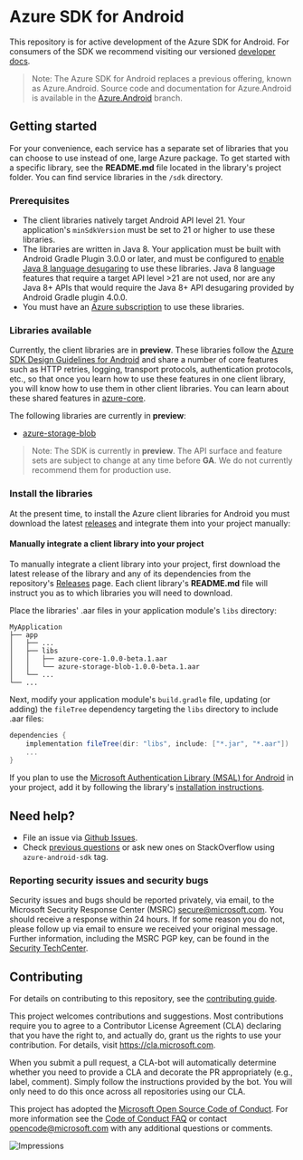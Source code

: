 # Azure SDK for Android

This repository is for active development of the Azure SDK for Android. For consumers of the SDK we recommend visiting our versioned [developer docs](https://azure.github.io/azure-sdk-for-android).

> Note: The Azure SDK for Android replaces a previous offering, known as Azure.Android. Source code and documentation for Azure.Android is available in the [Azure.Android](https://github.com/Azure/azure-sdk-for-android/tree/Azure.Android) branch.

## Getting started

For your convenience, each service has a separate set of libraries that you can choose to use instead of one, large Azure package. To get started with a specific library, see the **README.md** file located in the library's project folder. You can find service libraries in the `/sdk` directory.

### Prerequisites

* The client libraries natively target Android API level 21. Your application's `minSdkVersion` must be set to 21 or higher to use these libraries.
* The libraries are written in Java 8. Your application must be built with Android Gradle Plugin 3.0.0 or later, and must be configured to [enable Java 8 language desugaring](https://developer.android.com/studio/write/java8-support.html#supported_features) to use these libraries. Java 8 language features that require a target API level >21 are not used, nor are any Java 8+ APIs that would require the Java 8+ API desugaring provided by Android Gradle plugin 4.0.0.
* You must have an [Azure subscription](https://azure.microsoft.com/free/) to use these libraries.

### Libraries available

Currently, the client libraries are in **preview**. These libraries follow the [Azure SDK Design Guidelines for Android](https://azure.github.io/azure-sdk/android_introduction.html) and share a number of core features such as HTTP retries, logging, transport protocols, authentication protocols, etc., so that once you learn how to use these features in one client library, you will know how to use them in other client libraries. You can learn about these shared features in [azure-core](https://github.com/Azure/azure-sdk-for-android/blob/master/sdk/core/azure-core/README.md).

The following libraries are currently in **preview**:
- [azure-storage-blob](https://github.com/Azure/azure-sdk-for-android/blob/master/sdk/storage/azure-storage-blob)

> Note: The SDK is currently in **preview**. The API surface and feature sets are subject to change at any time before **GA**. We do not currently recommend them for production use.

### Install the libraries

At the present time, to install the Azure client libraries for Android you must download the latest [releases](https://github.com/Azure/azure-sdk-for-android/releases) and integrate them into your project manually:

#### Manually integrate a client library into your project

To manually integrate a client library into your project, first download the latest release of the library and any of its dependencies from the repository's [Releases](https://github.com/Azure/azure-sdk-for-android/releases) page. Each client library's **README.md** file will instruct you as to which libraries you will need to download.

Place the libraries' .aar files in your application module's `libs` directory:
```
MyApplication
├── app
│   ├── ...
│   ├── libs
│   │   ├── azure-core-1.0.0-beta.1.aar
│   │   └── azure-storage-blob-1.0.0-beta.1.aar
│   └── ...
└── ...
```

Next, modify your application module's `build.gradle` file, updating (or adding) the `fileTree` dependency targeting the `libs` directory to include .aar files:

```gradle
dependencies {
    implementation fileTree(dir: "libs", include: ["*.jar", "*.aar"])
    ...
}
```

If you plan to use the [Microsoft Authentication Library (MSAL) for Android](http://aka.ms/aadv2) in your project, add it by following the library's [installation instructions](https://github.com/AzureAD/microsoft-authentication-library-for-android#using-msal).

## Need help?

* File an issue via [Github Issues](https://github.com/Azure/azure-sdk-for-android/issues/new/choose).
* Check [previous questions](https://stackoverflow.com/questions/tagged/azure-android-sdk) or ask new ones on StackOverflow using `azure-android-sdk` tag.

### Reporting security issues and security bugs

Security issues and bugs should be reported privately, via email, to the Microsoft Security Response Center (MSRC) <secure@microsoft.com>. You should receive a response within 24 hours. If for some reason you do not, please follow up via email to ensure we received your original message. Further information, including the MSRC PGP key, can be found in the [Security TechCenter](https://www.microsoft.com/msrc/faqs-report-an-issue).

## Contributing
For details on contributing to this repository, see the [contributing guide](https://github.com/Azure/azure-sdk-for-android/blob/master/CONTRIBUTING.md).

This project welcomes contributions and suggestions. Most contributions require you to agree to a Contributor License Agreement (CLA) declaring that you have the right to, and actually do, grant us the rights to use your contribution. For details, visit
https://cla.microsoft.com.

When you submit a pull request, a CLA-bot will automatically determine whether you need to provide a CLA and decorate the PR appropriately (e.g., label, comment). Simply follow the instructions provided by the bot. You will only need to do this once across all repositories using our CLA.

This project has adopted the [Microsoft Open Source Code of Conduct](https://opensource.microsoft.com/codeofconduct/). For more information see the [Code of Conduct FAQ](https://opensource.microsoft.com/codeofconduct/faq/) or contact [opencode@microsoft.com](mailto:opencode@microsoft.com) with any additional questions or comments.

![Impressions](https://azure-sdk-impressions.azurewebsites.net/api/impressions/azure-sdk-for-android%2FREADME.png)
